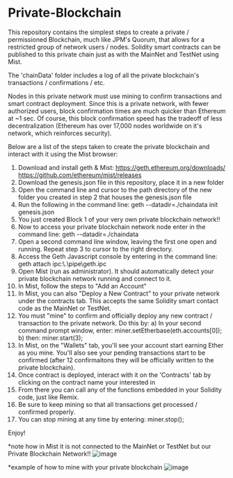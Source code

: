 # Private-Blockchain
This repository contains the simplest steps to create a private / permissioned Blockchain, much like JPM's Quorum, that allows for a restricted group of network users / nodes. Solidity smart contracts can be published to this private chain just as with the MainNet and TestNet using Mist.

The 'chainData' folder includes a log of all the private blockchain's transactions / confirmations / etc. 

Nodes in this private network must use mining to confirm transactions and smart contract deployment. Since this is a private network, with fewer authorized users, block confirmation times are much quicker than Ethereum at ~1 sec. Of course, this block confirmation speed has the tradeoff of less decentralization (Ethereum has over 17,000 nodes worldwide on it's network, which reinforces security). 

Below are a list of the steps taken to create the private blockchain and interact with it using the Mist browser: 

1) Download and install geth & Mist: https://geth.ethereum.org/downloads/ https://github.com/ethereum/mist/releases
2) Download the genesis.json file in this repository, place it in a new folder
3) Open the command line and cursor to the path directory of the new folder you created in step 2 that houses the genesis.json file
4) Run the following in the command line: geth --datadir=./chaindata init genesis.json
5) You just created Block 1 of your very own private blockchain network!!
6) Now to access your private blockchain network node enter in the command line: geth --datadir=./chaindata
7) Open a second command line window, leaving the first one open and running. Repeat step 3 to cursor to the right directory.
8) Access the Geth Javascript console by entering in the command line: geth attach ipc:\\.\pipe\geth.ipc
9) Open Mist (run as administrator). It should automatically detect your private blockchain network running and connect to it.
10) In Mist, follow the steps to "Add an Account" 
11) In Mist, you can also "Deploy a New Contract" to your private network under the contracts tab. This accepts the same Solidity smart contact code as the MainNet or TestNet. 
12) You must "mine" to confirm and officially deploy any new contract / transaction to the private network. Do this by:
  a) In your second command prompt window, enter: miner.setEtherbase(eth.accounts[0]);
  b) then: miner.start(3);
13) In Mist, on the "Wallets" tab, you'll see your account start earning Ether as you mine. You'll also see your pending transactions start to be confirmed (after 12 confirmaitons they will be officially written to the private blockchain). 
14) Once contract is deployed, interact with it on the 'Contracts' tab by clicking on the contract name your interested in
15) From there you can call any of the functions embedded in your Solidity code, just like Remix. 
16) Be sure to keep mining so that all transactions get processed / confirmed properly.
17) You can stop mining at any time by entering: miner.stop();

Enjoy!

*note how in Mist it is not connected to the MainNet or TestNet but our Private Blockchain Network!!
![image](https://user-images.githubusercontent.com/29802069/41245192-5ee7bd52-6d75-11e8-99e5-ba79ee0f0852.png)

*example of how to mine with your private blockchain
![image](https://user-images.githubusercontent.com/29802069/41245236-7888d084-6d75-11e8-8d0d-bfe5de147cbf.png)


